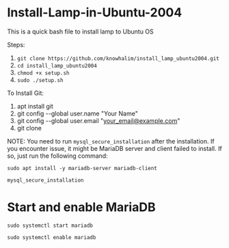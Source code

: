 # Install-Lamp-in-Ubuntu-2004
This is a quick bash file to install lamp to Ubuntu OS

Steps:
1) `git clone https://github.com/knowhalim/install_lamp_ubuntu2004.git`
2) `cd install_lamp_ubuntu2004`
3) `chmod +x setup.sh`
4) `sudo ./setup.sh`

To Install Git:
1) apt install git
2) git config --global user.name "Your Name"
3) git config --global user.email "your_email@example.com"
4) git clone <url>

NOTE:
You need to run `mysql_secure_installation` after the installation.
If you encounter issue, it might be MariaDB server and client failed to install. If so, just run the following command:

`sudo apt install -y mariadb-server mariadb-client`

`mysql_secure_installation`

# Start and enable MariaDB
`sudo systemctl start mariadb`

`sudo systemctl enable mariadb`

